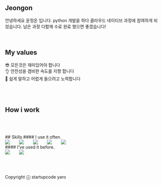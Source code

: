 ## Jeongon
안녕하세요 윤정온 ‍입니다. 
python 개발을 하다 클라우드 네이티브 과정에 참여하게 되었습니다.
남은 과정 다함께 수료 완료 했으면 좋겠습니다!
<br />
<br />
<br />
## My values
😎 모든것은 재미있어야 합니다<br />
👌 안전성을 겸비한 속도를 지향 합니다<br />
🦻 쉽게 말하고 어렵게 들으려고 노력합니다<br />
<br />
<br />
<br />
## How i work

<br />
<br />
<br />
## Skills
#### I use it often.
<div style="display:flex;gap:30px;flex-wrap:wrap;">
  <img src ="https://img.shields.io/badge/python-3776AB?&style=for-the-badge&logo=python&logoColor=white"/>
  <img src ="https://img.shields.io/badge/fastapi-009688?&style=for-the-badge&logo=fastapi&logoColor=white"/>
  <img src ="https://img.shields.io/badge/django-092E20?&style=for-the-badge&logo=django&logoColor=green"/>
  <img src ="https://img.shields.io/badge/postgresql-4169E1?&style=for-the-badge&logo=postgresql&logoColor=white"/>
  <img src="https://img.shields.io/badge/MySQL-4479A1?style=for-the-badge&logo=mysql&logoColor=white">
</div>
#### I've used it before.
<div style="display:flex;gap:30px;flex-wrap:wrap;">
  <img src="https://img.shields.io/badge/Docker-2496ED?style=for-the-badge&logo=Docker&logoColor=white">
  <img src="https://img.shields.io/badge/Kubernetes-326CE5?style=for-the-badge&logo=Kubernetes&logoColor=white">
</div>
<br />
<br />
<br />

Copyright ⓒ startupcode yaro